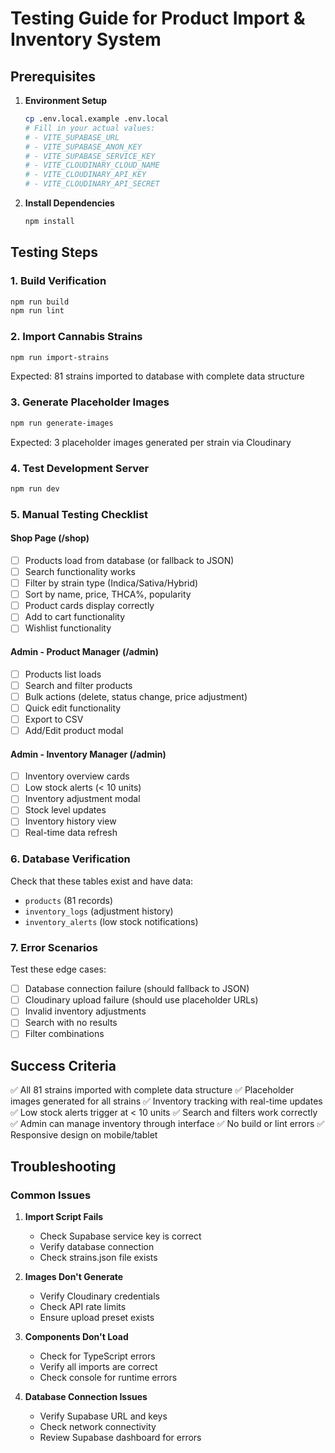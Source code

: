 # Testing Guide for Product Import & Inventory System

## Prerequisites

1. **Environment Setup**
   ```bash
   cp .env.local.example .env.local
   # Fill in your actual values:
   # - VITE_SUPABASE_URL
   # - VITE_SUPABASE_ANON_KEY  
   # - VITE_SUPABASE_SERVICE_KEY
   # - VITE_CLOUDINARY_CLOUD_NAME
   # - VITE_CLOUDINARY_API_KEY
   # - VITE_CLOUDINARY_API_SECRET
   ```

2. **Install Dependencies**
   ```bash
   npm install
   ```

## Testing Steps

### 1. Build Verification
```bash
npm run build
npm run lint
```

### 2. Import Cannabis Strains
```bash
npm run import-strains
```
Expected: 81 strains imported to database with complete data structure

### 3. Generate Placeholder Images
```bash
npm run generate-images
```
Expected: 3 placeholder images generated per strain via Cloudinary

### 4. Test Development Server
```bash
npm run dev
```

### 5. Manual Testing Checklist

#### Shop Page (/shop)
- [ ] Products load from database (or fallback to JSON)
- [ ] Search functionality works
- [ ] Filter by strain type (Indica/Sativa/Hybrid)
- [ ] Sort by name, price, THCA%, popularity
- [ ] Product cards display correctly
- [ ] Add to cart functionality
- [ ] Wishlist functionality

#### Admin - Product Manager (/admin)
- [ ] Products list loads
- [ ] Search and filter products
- [ ] Bulk actions (delete, status change, price adjustment)
- [ ] Quick edit functionality
- [ ] Export to CSV
- [ ] Add/Edit product modal

#### Admin - Inventory Manager (/admin)
- [ ] Inventory overview cards
- [ ] Low stock alerts (< 10 units)
- [ ] Inventory adjustment modal
- [ ] Stock level updates
- [ ] Inventory history view
- [ ] Real-time data refresh

### 6. Database Verification

Check that these tables exist and have data:
- `products` (81 records)
- `inventory_logs` (adjustment history)
- `inventory_alerts` (low stock notifications)

### 7. Error Scenarios

Test these edge cases:
- [ ] Database connection failure (should fallback to JSON)
- [ ] Cloudinary upload failure (should use placeholder URLs)
- [ ] Invalid inventory adjustments
- [ ] Search with no results
- [ ] Filter combinations

## Success Criteria

✅ All 81 strains imported with complete data structure
✅ Placeholder images generated for all strains
✅ Inventory tracking with real-time updates
✅ Low stock alerts trigger at < 10 units
✅ Search and filters work correctly
✅ Admin can manage inventory through interface
✅ No build or lint errors
✅ Responsive design on mobile/tablet

## Troubleshooting

### Common Issues

1. **Import Script Fails**
   - Check Supabase service key is correct
   - Verify database connection
   - Check strains.json file exists

2. **Images Don't Generate**
   - Verify Cloudinary credentials
   - Check API rate limits
   - Ensure upload preset exists

3. **Components Don't Load**
   - Check for TypeScript errors
   - Verify all imports are correct
   - Check console for runtime errors

4. **Database Connection Issues**
   - Verify Supabase URL and keys
   - Check network connectivity
   - Review Supabase dashboard for errors
